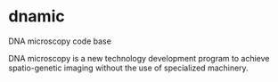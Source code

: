 # dnamic

DNA microscopy code base

DNA microscopy is a new technology development program to achieve spatio-genetic imaging without the use of specialized machinery.
